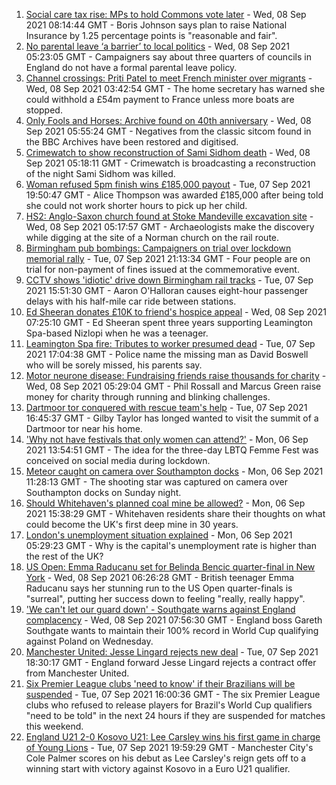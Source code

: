 1. [Social care tax rise: MPs to hold Commons vote later](https://www.bbc.co.uk/news/uk-politics-58483036?at_medium=RSS&at_campaign=KARANGA) - Wed, 08 Sep 2021 08:14:44 GMT - Boris Johnson says plan to raise National Insurance by 1.25 percentage points is "reasonable and fair".
2. [No parental leave ‘a barrier’ to local politics](https://www.bbc.co.uk/news/uk-england-58341723?at_medium=RSS&at_campaign=KARANGA) - Wed, 08 Sep 2021 05:23:05 GMT - Campaigners say about three quarters of councils in England do not have a formal parental leave policy.
3. [Channel crossings: Priti Patel to meet French minister over migrants](https://www.bbc.co.uk/news/uk-58484098?at_medium=RSS&at_campaign=KARANGA) - Wed, 08 Sep 2021 03:42:54 GMT - The home secretary has warned she could withhold a £54m payment to France unless more boats are stopped.
4. [Only Fools and Horses: Archive found on 40th anniversary](https://www.bbc.co.uk/news/uk-england-58419852?at_medium=RSS&at_campaign=KARANGA) - Wed, 08 Sep 2021 05:55:24 GMT - Negatives from the classic sitcom found in the BBC Archives have been restored and digitised.
5. [Crimewatch to show reconstruction of Sami Sidhom death](https://www.bbc.co.uk/news/uk-england-london-58481667?at_medium=RSS&at_campaign=KARANGA) - Wed, 08 Sep 2021 05:18:11 GMT - Crimewatch is broadcasting a reconstruction of the night Sami Sidhom was killed.
6. [Woman refused 5pm finish wins £185,000 payout](https://www.bbc.co.uk/news/business-58473802?at_medium=RSS&at_campaign=KARANGA) - Tue, 07 Sep 2021 19:50:47 GMT - Alice Thompson was awarded £185,000 after being told she could not work shorter hours to pick up her child.
7. [HS2: Anglo-Saxon church found at Stoke Mandeville excavation site](https://www.bbc.co.uk/news/uk-england-beds-bucks-herts-58477080?at_medium=RSS&at_campaign=KARANGA) - Wed, 08 Sep 2021 05:17:57 GMT - Archaeologists make the discovery while digging at the site of a Norman church on the rail route.
8. [Birmingham pub bombings: Campaigners on trial over lockdown memorial rally](https://www.bbc.co.uk/news/uk-england-birmingham-58475692?at_medium=RSS&at_campaign=KARANGA) - Tue, 07 Sep 2021 21:13:34 GMT - Four people are on trial for non-payment of fines issued at the commemorative event.
9. [CCTV shows 'idiotic' drive down Birmingham rail tracks](https://www.bbc.co.uk/news/uk-england-birmingham-58479017?at_medium=RSS&at_campaign=KARANGA) - Tue, 07 Sep 2021 15:51:30 GMT - Aaron O'Halloran causes eight-hour passenger delays with his half-mile car ride between stations.
10. [Ed Sheeran donates £10K to friend's hospice appeal](https://www.bbc.co.uk/news/uk-england-coventry-warwickshire-58474433?at_medium=RSS&at_campaign=KARANGA) - Wed, 08 Sep 2021 07:25:10 GMT - Ed Sheeran spent three years supporting Leamington Spa-based Nizlopi when he was a teenager.
11. [Leamington Spa fire: Tributes to worker presumed dead](https://www.bbc.co.uk/news/uk-england-coventry-warwickshire-58481247?at_medium=RSS&at_campaign=KARANGA) - Tue, 07 Sep 2021 17:04:38 GMT - Police name the missing man as David Boswell who will be sorely missed, his parents say.
12. [Motor neurone disease: Fundraising friends raise thousands for charity](https://www.bbc.co.uk/news/uk-england-london-58361439?at_medium=RSS&at_campaign=KARANGA) - Wed, 08 Sep 2021 05:29:04 GMT - Phil Rossall and Marcus Green raise money for charity through running and blinking challenges.
13. [Dartmoor tor conquered with rescue team's help](https://www.bbc.co.uk/news/uk-england-devon-58469025?at_medium=RSS&at_campaign=KARANGA) - Tue, 07 Sep 2021 16:45:37 GMT - Gilby Taylor has longed wanted to visit the summit of a Dartmoor tor near his home.
14. ['Why not have festivals that only women can attend?'](https://www.bbc.co.uk/news/uk-england-derbyshire-58464519?at_medium=RSS&at_campaign=KARANGA) - Mon, 06 Sep 2021 13:54:51 GMT - The idea for the three-day LBTQ Femme Fest was conceived on social media during lockdown.
15. [Meteor caught on camera over Southampton docks](https://www.bbc.co.uk/news/uk-england-hampshire-58464279?at_medium=RSS&at_campaign=KARANGA) - Mon, 06 Sep 2021 11:28:13 GMT - The shooting star was captured on camera over Southampton docks on Sunday night.
16. [Should Whitehaven's planned coal mine be allowed?](https://www.bbc.co.uk/news/uk-england-cumbria-58467220?at_medium=RSS&at_campaign=KARANGA) - Mon, 06 Sep 2021 15:38:29 GMT - Whitehaven residents share their thoughts on what could become the UK's first deep mine in 30 years.
17. [London's unemployment situation explained](https://www.bbc.co.uk/news/uk-england-london-58440690?at_medium=RSS&at_campaign=KARANGA) - Mon, 06 Sep 2021 05:29:23 GMT - Why is the capital's unemployment rate is higher than the rest of the UK?
18. [US Open: Emma Raducanu set for Belinda Bencic quarter-final in New York](https://www.bbc.co.uk/sport/tennis/58477231?at_medium=RSS&at_campaign=KARANGA) - Wed, 08 Sep 2021 06:26:28 GMT - British teenager Emma Raducanu says her stunning run to the US Open quarter-finals is "surreal", putting her success down to feeling "really, really happy".
19. ['We can't let our guard down' - Southgate warns against England complacency](https://www.bbc.co.uk/sport/football/58404777?at_medium=RSS&at_campaign=KARANGA) - Wed, 08 Sep 2021 07:56:30 GMT - England boss Gareth Southgate wants to maintain their 100% record in World Cup qualifying against Poland on Wednesday.
20. [Manchester United: Jesse Lingard rejects new deal](https://www.bbc.co.uk/sport/football/58480332?at_medium=RSS&at_campaign=KARANGA) - Tue, 07 Sep 2021 18:30:17 GMT - England forward Jesse Lingard rejects a contract offer from Manchester United.
21. [Six Premier League clubs 'need to know' if their Brazilians will be suspended](https://www.bbc.co.uk/sport/football/58470358?at_medium=RSS&at_campaign=KARANGA) - Tue, 07 Sep 2021 16:00:36 GMT - The six Premier League clubs who refused to release players for Brazil's World Cup qualifiers "need to be told" in the next 24 hours if they are suspended for matches this weekend.
22. [England U21 2-0 Kosovo U21: Lee Carsley wins his first game in charge of Young Lions](https://www.bbc.co.uk/sport/football/58460993?at_medium=RSS&at_campaign=KARANGA) - Tue, 07 Sep 2021 19:59:29 GMT - Manchester City's Cole Palmer scores on his debut as Lee Carsley's reign gets off to a winning start with victory against Kosovo in a Euro U21 qualifier.
